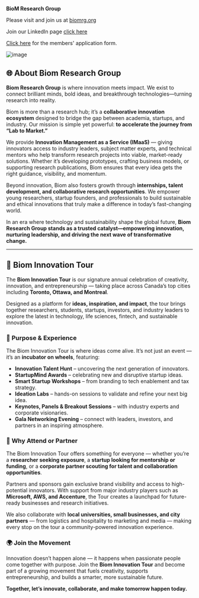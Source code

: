 
**BioM Research Group**

Please visit and join us at [biomrg.org](https://biomrg.org)

Join our LinkedIn page [click here](https://www.linkedin.com/company/biom-research-group/?viewAsMember=true)

[Click here](https://forms.gle/wRqXbnSSDVwbb4oZ9) for the members' application form. 

![image](https://github.com/user-attachments/assets/8fdf3ec5-88d5-4888-ac27-6183e1ecff57)

## 🌐 **About Biom Research Group**

**Biom Research Group** is where innovation meets impact.
We exist to connect brilliant minds, bold ideas, and breakthrough technologies—turning research into reality.

Biom is more than a research hub; it’s a **collaborative innovation ecosystem** designed to bridge the gap between academia, startups, and industry. Our mission is simple yet powerful: **to accelerate the journey from “Lab to Market.”**

We provide **Innovation Management as a Service (IMaaS)** — giving innovators access to industry leaders, subject matter experts, and technical mentors who help transform research projects into viable, market-ready solutions. Whether it’s developing prototypes, crafting business models, or supporting research publications, Biom ensures that every idea gets the right guidance, visibility, and momentum.

Beyond innovation, Biom also fosters growth through **internships, talent development, and collaborative research opportunities**. We empower young researchers, startup founders, and professionals to build sustainable and ethical innovations that truly make a difference in today’s fast-changing world.

In an era where technology and sustainability shape the global future, **Biom Research Group stands as a trusted catalyst—empowering innovation, nurturing leadership, and driving the next wave of transformative change.**

---

## 🚀 **Biom Innovation Tour**

The **Biom Innovation Tour** is our signature annual celebration of creativity, innovation, and entrepreneurship — taking place across Canada’s top cities including **Toronto, Ottawa, and Montreal**.

Designed as a platform for **ideas, inspiration, and impact**, the tour brings together researchers, students, startups, investors, and industry leaders to explore the latest in technology, life sciences, fintech, and sustainable innovation.

### 🌟 **Purpose & Experience**

The Biom Innovation Tour is where ideas come alive. It’s not just an event — it’s an **incubator on wheels**, featuring:

* **Innovation Talent Hunt** – uncovering the next generation of innovators.
* **StartupMind Awards** – celebrating new and disruptive startup ideas.
* **Smart Startup Workshops** – from branding to tech enablement and tax strategy.
* **Ideation Labs** – hands-on sessions to validate and refine your next big idea.
* **Keynotes, Panels & Breakout Sessions** – with industry experts and corporate visionaries.
* **Gala Networking Evening** – connect with leaders, investors, and partners in an inspiring atmosphere.

### 🤝 **Why Attend or Partner**

The Biom Innovation Tour offers something for everyone — whether you’re a **researcher seeking exposure**, a **startup looking for mentorship or funding**, or a **corporate partner scouting for talent and collaboration opportunities**.

Partners and sponsors gain exclusive brand visibility and access to high-potential innovators. With support from major industry players such as **Microsoft, AWS, and Accenture**, the Tour creates a launchpad for future-ready businesses and research initiatives.

We also collaborate with **local universities, small businesses, and city partners** — from logistics and hospitality to marketing and media — making every stop on the tour a community-powered innovation experience.

### 🌍 **Join the Movement**

Innovation doesn’t happen alone — it happens when passionate people come together with purpose.
Join the **Biom Innovation Tour** and become part of a growing movement that fuels creativity, supports entrepreneurship, and builds a smarter, more sustainable future.

**Together, let’s innovate, collaborate, and make tomorrow happen today.**
